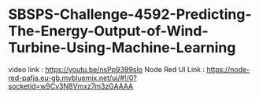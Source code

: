 # SBSPS-Challenge-4592-Predicting-The-Energy-Output-of-Wind-Turbine-Using-Machine-Learning
video link : https://youtu.be/nsPp9399sIo
Node Red UI Link : https://node-red-pafja.eu-gb.mybluemix.net/ui/#!/0?socketid=w9Cv3N8Vmxz7m3zGAAAA
